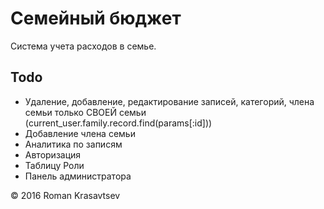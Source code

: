 # Семейный бюджет

Система учета расходов в семье.

## Todo
* Удаление, добавление, редактирование записей, категорий, члена семьи только СВОЕЙ семьи (current_user.family.record.find(params[:id]))
* Добавление члена семьи
* Аналитика по записям
* Авторизация
* Таблицу Роли
* Панель администратора

© 2016 Roman Krasavtsev
